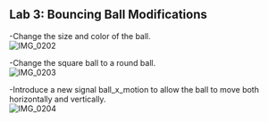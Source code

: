 ## Lab 3: Bouncing Ball Modifications

-Change the size and color of the ball.  
![IMG_0202](https://user-images.githubusercontent.com/78381247/157584859-9900ded9-9f96-4ee7-a2b3-7b856f5085bb.gif)

-Change the square ball to a round ball.  
![IMG_0203](https://user-images.githubusercontent.com/78381247/157584866-0d6ef8bc-ad33-4a8f-b16b-9baa1838c2d1.gif)

-Introduce a new signal ball_x_motion to allow the ball to move both horizontally and vertically.  
![IMG_0204](https://user-images.githubusercontent.com/78381247/157584869-b74bdc79-4483-48b7-8a3b-9c6d249406da.gif)
